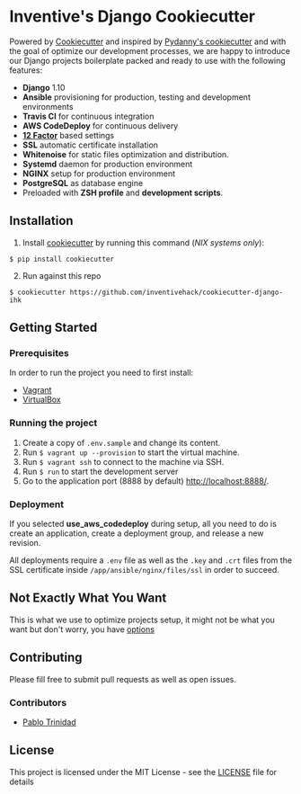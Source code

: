 # Inventive's Django Cookiecutter

Powered by [Cookiecutter](https://github.com/audreyr/cookiecutter) and inspired by
[Pydanny's cookiecutter](https://github.com/pydanny/cookiecutter-django) and with the
goal of optimize our development processes, we are happy to introduce our Django projects boilerplate packed and ready to use with the following features:

* **Django** 1.10
* **Ansible** provisioning for production, testing and development environments
* **Travis CI** for continuous integration
* **AWS CodeDeploy** for continuous delivery
* [**12 Factor**](https://12factor.net/) based settings
* **SSL** automatic certificate installation
* **Whitenoise** for static files optimization and distribution.
* **Systemd** daemon for production environment
* **NGINX** setup for production environment
* **PostgreSQL** as database engine
* Preloaded with **ZSH profile** and **development scripts**.

## Installation

1. Install [cookiecutter](https://github.com/audreyr/cookiecutter) by running this
command (*NIX systems only*):

```
$ pip install cookiecutter
```

2. Run against this repo

```
$ cookiecutter https://github.com/inventivehack/cookiecutter-django-ihk
```

## Getting Started

### Prerequisites

In order to run the project you need to first install:

* [Vagrant](https://vagrantup.com/)
* [VirtualBox](https://www.virtualbox.org/)

### Running the project

1. Create a copy of `.env.sample` and change its content.
2. Run `$ vagrant up --provision` to start the virtual machine.
3. Run `$ vagrant ssh` to connect to the machine via SSH.
4. Run `$ run` to start the development server
5. Go to the application port (8888 by default) [http://localhost:8888/](http://localhost:8888/).

### Deployment

If you selected **use_aws_codedeploy** during setup, all you need to do is create an
application, create a deployment group, and release a new revision.

All deployments require a `.env` file as well as the `.key` and `.crt` files from the
SSL certificate inside `/app/ansible/nginx/files/ssl` in order to succeed.

## Not Exactly What You Want

This is what we use to optimize projects setup, it might not be what you want but don't worry, you have [options](http://cookiecutter.readthedocs.io/en/latest/readme.html#python-django)

## Contributing

Please fill free to submit pull requests as well as open issues.

### Contributors

* [Pablo Trinidad](https://github.com/pablotrinidad)

## License

This project is licensed under the MIT License - see the [LICENSE](LICENSE) file for details
